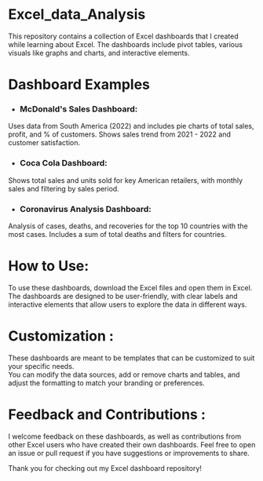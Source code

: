 # Excel_data_Analysis
This repository contains a collection of Excel dashboards that I created while learning about Excel.
The dashboards include pivot tables, various visuals like graphs and charts, and interactive elements.

# Dashboard Examples
* ### McDonald's Sales Dashboard:
 Uses data from South America (2022) and includes pie charts of total sales, profit, and % of customers. Shows sales trend from 2021 - 2022 and customer satisfaction.
 
* ### Coca Cola Dashboard: 
 Shows total sales and units sold for key American retailers, with monthly sales and filtering by sales period.
 
* ### Coronavirus Analysis Dashboard:
 Analysis of cases, deaths, and recoveries for the top 10 countries with the most cases. Includes a sum of total deaths and filters for countries.

# How to Use: 
To use these dashboards, download the Excel files and open them in Excel.
The dashboards are designed to be user-friendly, with clear labels and interactive elements that allow users to explore the data in different ways.

# Customization :
These dashboards are meant to be templates that can be customized to suit your specific needs.\
You can modify the data sources, add or remove charts and tables, and adjust the formatting to match your branding or preferences.

# Feedback and Contributions :
I welcome feedback on these dashboards, as well as contributions from other Excel users who have created their own dashboards. Feel free to open an issue or pull request if you have suggestions or improvements to share.

Thank you for checking out my Excel dashboard repository!
